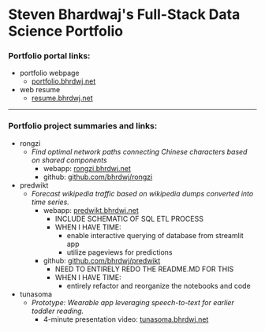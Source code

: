 # Steven Bhardwaj's Full-Stack Data Science Portfolio

### Portfolio portal links:
- portfolio webpage
  - [portfolio.bhrdwj.net](https://portfolio.bhrdwj.net)
- web resume
  - [resume.bhrdwj.net](https://resume.bhrdwj.net) 

---

### Portfolio project summaries and links:
- rongzi
  - *Find optimal network paths connecting Chinese characters based on shared components*
    - webapp: [rongzi.bhrdwj.net](https://rongzi.bhrdwj.net)  
    - github: [github.com/bhrdwj/rongzi](https://github.com/bhrdj/rongzi)
- predwikt
  - *Forecast wikipedia traffic based on wikipedia dumps converted into time series.*
    - webapp: [predwikt.bhrdwj.net](https://predwikt.bhrdwj.net) 
      - INCLUDE SCHEMATIC OF SQL ETL PROCESS
      - WHEN I HAVE TIME:
        - enable interactive querying of database from streamlit app
        - utilize pageviews for predictions
    - github: [github.com/bhrdwj/predwikt](https://github.com/bhrdj/predwikt)
      - NEED TO ENTIRELY REDO THE README.MD FOR THIS
      - WHEN I HAVE TIME:
        - entirely refactor and reorganize the notebooks and code
- tunasoma
  - *Prototype: Wearable app leveraging speech-to-text for earlier toddler reading.*
    - 4-minute presentation video: [tunasoma.bhrdwj.net](https://tunasoma.bhrdwj.net)

